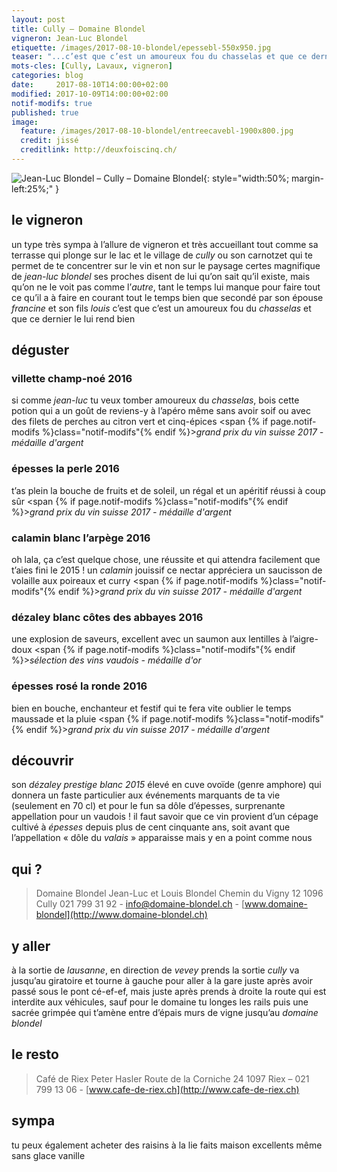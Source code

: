 ```yaml
---
layout: post
title: Cully — Domaine Blondel
vigneron: Jean-Luc Blondel
etiquette: /images/2017-08-10-blondel/epessebl-550x950.jpg
teaser: "...c’est que c’est un amoureux fou du chasselas et que ce dernier le lui rend bien"
mots-cles: [Cully, Lavaux, vigneron]
categories: blog
date:     2017-08-10T14:00:00+02:00
modified: 2017-10-09T14:00:00+02:00
notif-modifs: true
published: true
image:
  feature: /images/2017-08-10-blondel/entreecavebl-1900x800.jpg
  credit: jissé
  creditlink: http://deuxfoiscinq.ch/
---
```


![Jean-Luc Blondel – Cully – Domaine Blondel][i1]{: style="width:50%; margin-left:25%;" }

[i1]: ../../images/2017-08-10-blondel/blondelpapa-1200x1600.jpg

## le vigneron
un type très sympa à l’allure de vigneron et très accueillant tout comme sa terrasse qui plonge sur le lac et le village de *cully* ou son carnotzet qui te permet de te concentrer sur le vin et non sur le paysage certes magnifique
de *jean-luc blondel* ses proches disent de lui qu’on sait qu’il existe, mais qu’on ne le voit pas comme l’*autre*, tant le temps lui manque pour faire tout ce qu’il a à faire en courant tout le temps bien que secondé par son épouse *francine* et son fils *louis*
c’est que c’est un amoureux fou du *chasselas* et que ce dernier le lui rend bien

## déguster
### villette champ-noé 2016
si comme *jean-luc* tu veux tomber amoureux du *chasselas*, bois cette potion qui a un goût de reviens-y
à l’apéro même sans avoir soif ou avec des filets de perches au citron vert et cinq-épices
<span {% if page.notif-modifs %}class="notif-modifs"{% endif %}>*grand prix du vin suisse 2017 - médaille d'argent*</span>

### épesses la perle 2016
t’as plein la bouche de fruits et de soleil, un régal et un apéritif réussi à coup sûr
<span {% if page.notif-modifs %}class="notif-modifs"{% endif %}>*grand prix du vin suisse 2017 - médaille d'argent*</span>

### calamin blanc l’arpège 2016
oh lala, ça c’est quelque chose, une réussite et qui attendra facilement que t’aies fini le 2015 ! un *calamin* jouissif
ce nectar appréciera un saucisson de volaille aux poireaux et curry
<span {% if page.notif-modifs %}class="notif-modifs"{% endif %}>*grand prix du vin suisse 2017 - médaille d'argent*</span>

### dézaley blanc côtes des abbayes 2016
une explosion de saveurs, excellent avec un saumon aux lentilles à l’aigre-doux
<span {% if page.notif-modifs %}class="notif-modifs"{% endif %}>*sélection des vins vaudois - médaille d'or*</span>

### épesses rosé la ronde 2016
bien en bouche, enchanteur et festif qui te fera vite oublier le temps maussade et la pluie
<span {% if page.notif-modifs %}class="notif-modifs"{% endif %}>*grand prix du vin suisse 2017 - médaille d'argent*</span>

## découvrir
son *dézaley prestige blanc 2015*
élevé en cuve ovoïde (genre amphore) qui donnera un faste particulier aux événements marquants de ta vie (seulement en 70 cl)
et pour le fun
sa dôle d’épesses, surprenante appellation pour un vaudois !
il faut savoir que ce vin provient d’un cépage cultivé à *épesses* depuis plus de cent cinquante ans, soit avant que l’appellation « dôle du *valais* » apparaisse
mais y en a point comme nous

## qui ?
> Domaine Blondel
> Jean-Luc et Louis Blondel
> Chemin du Vigny 12
> 1096 Cully
> 021 799 31 92 - [info@domaine-blondel.ch](mailto:info@domaine-blondel.ch) - [www.domaine-blondel](http://www.domaine-blondel.ch)

## y aller
à la sortie de *lausanne*, en direction de *vevey* prends la sortie *cully*
va jusqu’au giratoire et tourne à gauche pour aller à la gare
juste après avoir passé sous le pont cé-ef-ef, mais juste après prends à droite la route qui est interdite aux véhicules, sauf pour le domaine
tu longes les rails puis une sacrée grimpée qui t’amène entre d’épais murs de vigne jusqu’au *domaine blondel*

## le resto
> Café de Riex
> Peter Hasler
> Route de la Corniche 24
> 1097 Riex – 021 799 13 06 - [www.cafe-de-riex.ch](http://www.cafe-de-riex.ch)

## sympa
tu peux également acheter des raisins à la lie faits maison excellents même sans glace vanille
